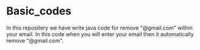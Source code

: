 # Basic_codes
In this repositery we have write java code for remove "@gmail.com" within your email.
In this code when you will enter your email then it automatically remove "@gmail.com".
